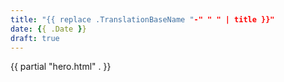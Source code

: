 ```yaml
---
title: "{{ replace .TranslationBaseName "-" " " | title }}"
date: {{ .Date }}
draft: true
---
```


{{ partial "hero.html" . }}